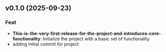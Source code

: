 ## v0.1.0 (2025-09-23)

### Feat

- **This-is-the-very-first-release-for-the-project-and-introduces-core-functionality**: Initialize the project with a basic set of functionality
- adding initial commit for project
